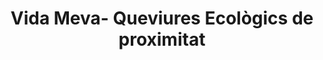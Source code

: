 ---
title: "Vida Meva- Queviures Ecològics de proximitat"
url: /barcelona/vida-meva-queviures-ecologics-de-proximitat/
shop: supermercado
---